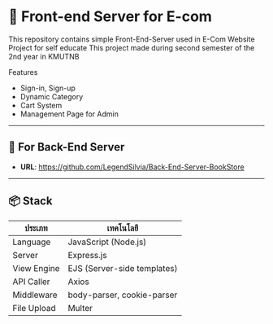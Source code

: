 # 🚀 Front-end Server for E-com

This repository contains simple Front-End-Server used in E-Com Website Project for self educate
This project made during second semester of the 2nd year in KMUTNB

Features
- Sign-in, Sign-up
- Dynamic Category
- Cart System
- Management Page for Admin

---

## 🔗 For Back-End Server

- **URL**: https://github.com/LegendSilvia/Back-End-Server-BookStore

---

## 📦 Stack

| ประเภท      | เทคโนโลยี                   |
| ----------- | --------------------------- |
| Language    | JavaScript (Node.js)        |
| Server      | Express.js                  |
| View Engine | EJS (Server-side templates) |
| API Caller  | Axios                       |
| Middleware  | body-parser, cookie-parser  |
| File Upload | Multer                      |
